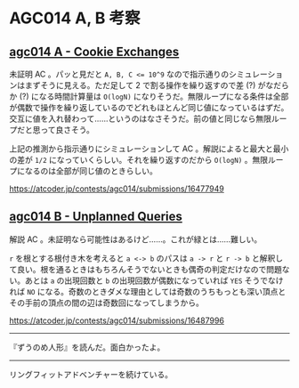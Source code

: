 # AGC014 A, B 考察

## [agc014 A - Cookie Exchanges](https://atcoder.jp/contests/agc014/tasks/agc014_a)

未証明 AC 。パッと見だと `A, B, C <= 10^9` なので指示通りのシミュレーションはまずそうに見える。ただ足して 2 で割る操作を繰り返すので差 (?) がなだらか (?) になる時間計算量は `O(logN)` になりそうだ。無限ループになる条件は全部が偶数で操作を繰り返しているのでどれもほとんど同じ値になっているはずだ。交互に値を入れ替わって……というのはなさそうだ。前の値と同じなら無限ループだと思って良さそう。

上記の推測から指示通りにシミュレーションして AC 。解説によると最大と最小の差が `1/2` になっていくらしい。それを繰り返すのだから `O(logN)` 。無限ループになるのは全部が同じ値のときらしい。

<https://atcoder.jp/contests/agc014/submissions/16477949>

## [agc014 B - Unplanned Queries](https://atcoder.jp/contests/agc014/tasks/agc014_b)

解説 AC 。未証明なら可能性はあるけど……。これが緑とは……難しい。

`r` を根とする根付き木を考えると `a <-> b` のパスは `a -> r` と `r -> b` と解釈して良い。根を通るときはもちろんそうでないときも偶奇の判定だけなので問題ない。あとは `a` の出現回数と `b` の出現回数が偶数になっていれば `YES` そうでなければ `NO` になる。奇数のときダメな理由としては奇数のうちもっとも深い頂点とその手前の頂点の間の辺は奇数回になってしまうから。

<https://atcoder.jp/contests/agc014/submissions/16487996>

---

『ずうのめ人形』を読んだ。面白かったよ。

---

リングフィットアドベンチャーを続けている。
